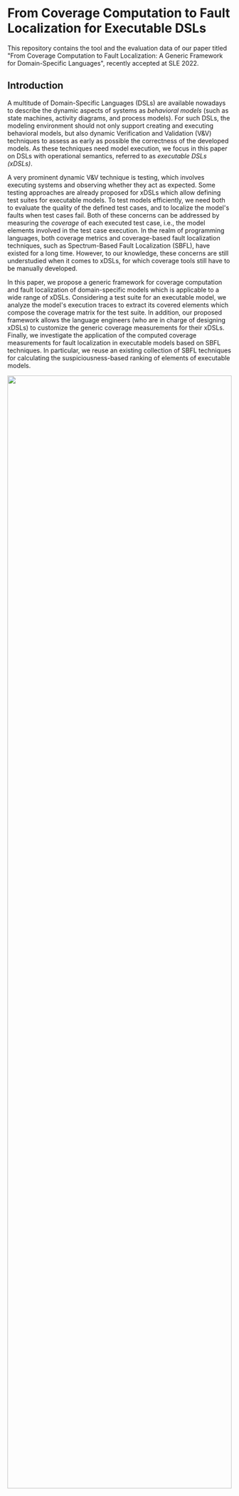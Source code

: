 # From Coverage Computation to Fault Localization for Executable DSLs
This repository contains the tool and the evaluation data of our paper titled "From Coverage Computation to Fault Localization: A Generic Framework for Domain-Specific Languages", recently accepted at SLE 2022.

## Introduction
A multitude of Domain-Specific Languages (DSLs) are available nowadays to describe the dynamic aspects of systems as *behavioral models*
(such as state machines, activity diagrams, and process models).
For such DSLs, the modeling environment should not only support creating and executing behavioral models, but also dynamic Verification and Validation (V&V) techniques to assess as early as possible the correctness of the developed models. As these techniques need model execution, we focus in this paper on DSLs with operational semantics, referred to as *executable DSLs (xDSLs)*.

A very prominent dynamic V&V technique is testing, which involves executing systems and observing whether they act as expected. 
Some testing approaches are already proposed for xDSLs which allow defining test suites for executable models.
To test models efficiently, we need both to evaluate the quality of the defined test cases, and to localize the model's faults when test cases fail.
Both of these concerns can be addressed by measuring the *coverage* of each executed test case, i.e., the model elements involved in the test case execution. 
In the realm of programming languages, both coverage metrics and coverage-based fault localization techniques, such as Spectrum-Based Fault Localization (SBFL), have existed for a long time.
However, to our knowledge, these concerns are still understudied when it comes to xDSLs, for which coverage tools still have to be manually developed.

In this paper, we propose a generic framework for coverage computation and fault localization of domain-specific models which is applicable to a wide range of xDSLs.
Considering a test suite for an executable model, we analyze the model's execution traces to extract its covered elements which compose the coverage matrix for the test suite.
In addition, our proposed framework allows the language engineers (who are in charge of designing xDSLs) to customize the generic coverage measurements for their xDSLs. 
Finally, we investigate the application of the computed coverage measurements for fault localization in executable models based on SBFL techniques. In particular, we reuse an existing collection of SBFL techniques for calculating the suspiciousness-based ranking of elements of executable models.

<p align="center">
    <img src="Screenshots/Overview.jpg"  width="100%" height="80%">
</p>

This repository contains our provided tool built atop the Eclipse GEMOC Studio.
We also conducted an empirical evaluation of our approach for four different xDSLs to assess its applicability. 
In total, we wrote 294 test cases for 21 executable models with sizes ranging from 7 to 571 elements.
We injected faults into these executable models using [WODEL model mutation tool](https://gomezabajo.github.io/Wodel/) and we executed our approach for 1252 mutants of the executable models.
We observed that meaningful coverage matrices can be automatically constructed for the test suites of all examined mutants and that it allows the application of existing SBFL techniques for successfully tracking the faulty model elements, thus demonstrating the usefulness of the generically computed coverage measurements.

## Overview
1.	*Tool*: a set of eclipse plugins
- **coverage_Tool**: the coverage computation tool (`coverage.computation` plugin) and the textual syntax of the DSL-Specific Coverage metalanguage.
- **faultLocalization_Tool**: the fault localization tool (`faultLocalization` plugin).
- **testing_tool**: the plugins of our testing framework that are used for the definition and execution of the test cases for executable models (To access the latest version of them, use the [main repository](https://gitlab.univ-nantes.fr/naomod/faezeh-public/xtdl)).
2. *xDSLs*: the implementation of four Executable Domain-Specific Languages (xDSLs) of our case study, including:
    
    2.1. **xFSM** (taken from [GEMOC official samples](https://github.com/eclipse/gemoc-studio/tree/master/official_samples/K3FSM))

    2.2. **xArduino** (inspired from [Arduino Designer Project](https://github.com/mbats/arduino))

    2.3. **xPSSM** (taken from [examples of behavioral interface project](https://github.com/tetrabox/examples-behavioral-interface/tree/master/languages/statemachines))

    2.4. **xMiniJava** (inspired from [MiniJava project](https://www.cambridge.org/resources/052182060X) and taken from [MiniJava implementation in GEMOC](https://github.com/gemoc/minijava))
    
    The implementation of xDSLs involves several projects:

- <u>Abstract Syntax</u>: containing the `Ecore` metamodel of the xDSL and the java code generated from it using the `.genmodel` file.
- <u>Operational Semantics</u>: containing the interpreter of the xDSL implemented in `Xtend`.
- <u>Behavioral Interface</u>: containing a `.bi` file that is the interface of the xDSL and a java class that do the setups, so GEMOC engines can find and use the interface (Please note that only *xArduino* and *xPSSM* have such an interface)
- <u>Coverage Rules</u>: definition of a set of DSL-Specific coverage rules in a `.cov` file (Please note that the *xFSM* does not have any coverage rule)
- <u>Executable DSL</u>: containing a `.dsl` file that specifies the name of the xdsl, the path to the `.ecore` file, the list of execution rules of the operational semantics, the id of the behavioral interface project, and the path to the coverage rules.
- <u>Mutation Operators</u>: containing a `.mutator` file which includes the mutation operators defined for the xDSL using [WODEL language](https://gomezabajo.github.io/Wodel/)

    **NOTE**: Currently, we do not provide any graphical syntax for the xDSLs.

3.	*xModels&Tests*: the executable models conforming to each xDSL, a set of mutants generated for each of them (by applying the provided mutation operators using WODEL mutant generator), and a test project containing a test suite along with its execution result and its coverage report (under `result_coverage` directory).

    **NOTE**: There are also Excel files containing data related to the evaluation of the `fault localization` component.

4. *Evaluation*: 
- a tool for evaluating both coverage and fault localization tools (`org.imt.sbfl.evaluation` plugin) to answer the first and the third research questions of the paper.
- *Data4CodeCover*: the equivalent java implementation of the xMiniJava models (taken from [here](https://www.cambridge.org/resources/052182060X/#programs)), and the JUnit tests corresponding to the xMiniJava tests. This data is used to compute the statement coverage of the JUnit tests with [CodeCover](http://codecover.org/index.html) tool to answer the second research question of the paper.
- An Excel file containing detailed data of the paper’s evaluation.

## Setup
**Requirements**: 
- *Operating System*: Windows 10
- Java 16
- GEMOC Studio Version 3.5.0: https://gemoc.org/download.html
- TDL: https://tdl.etsi.org/eclipse/latest/ (TDL Metamodel Version 1.4.0)

After downloading GEMOC Studio, unzip the folder and run it:
1.	Run `GemocStudio` application

    <p align="center">
        <img src="Screenshots/runGemoc.png"  width="80%" height="60%">
    </p>

    If it shows an error related to the incompatible java versions, you need to edit the `.ini` file (the `GemocSudio configuration settings` file as shown in the above picture under the `GemocStudio application`) and add the path of your installed java using `-vm` key right before the `-vmargs` key. For example,
    
        -vm
        C:/Program Files/Java/jdk-16.0.2/bin/javaw.exe
        -vmargs
        ...


2.	It asks for a workspace, either select an existing workspace or a new folder, then select `Launch`

<p align="center">
    <img src="Screenshots/selectWorkspace.png"  width="60%" height="50%">
</p>

3.	You need to install TDL using the provided update site. To do this, go to the `Help` menu and select `Install new Software`. Add the TDL update site and click on `Next`. Accept the license and follow the steps. At the end, it asks to restart the workspace.

    <p align="center">
        <img src="Screenshots/installTDL.png"  width="70%" height="50%">
    </p>
    
    You may receive an error as "Cannot perform the operation" for two plugins: `converters to/from TDL` and `TDL graphical editor`. In this case, Eclipse will suggest skipping their installation and installing everything else. You can continue with this option as these two plugins are not necessary for our tool.

4.	An empty workspace will be shown. Import the projects from the `Tool` directory using `Import projects` option shown in the `Project Explorer` or from `File` menu -> `Import` -> `Existing Projects into Workspace` -> `Select Root Directory` (browse to the **Tool** directory) -> `Select Folder` -> `Finish`.

<p align="center">
    <img src="Screenshots/importProjects.png"  width="70%" height="70%">
</p>
  
**NOTE**: In our case study, we experimented our tool on four xDSLs. In this document, we will show how to run the experiment for the xArduino as it was also the running example of the paper. Nevertheless, you can follow the same steps for the other xDSLs.

## Usage
1.	Import the xArduino implementation from the `xDSLs/xArduino` directory in the same way described in the previous step. At the end, your project explorer should be as following picture:

<p align="center">
    <img src="Screenshots/projectExplorer.png"  width="40%" height="50%">
</p>

2. To deploy the tool and the xArduino DSL, we should run this workspace using `Eclipse Application` run configuration. To do this, follow: `Run` -> `Run Configurations` -> choose `Eclipse Application` from the list of available configurations and double click to create an instance of it. You can optionally change the default name and the `workspace data location` of this configuration instance. Finally, press `Run` to open a new Eclipse instance.

    <p align="center">
        <img src="Screenshots/runConfiguration.png"  width="80%" height="60%">
    </p>

    **Note**: The `workspace data location` defines the path to the workspace of the newly opened Eclipse instance.  

3. In the new Eclipse instance, import those projects from the `xModels&Tests` directory that you would like to try the tool for them. Here, we imported the projects related to the running example of the paper from the `xModels&Tests/XArduino-data` directory as follows:
- `Arduino.RunningExample_Model` project containing `runningExample_withDefect.model` that is an example Arduino xModel. It has a defect since the alarm is not ringing as expected when the sensor detects an obstacle (it is highlighted in red where alarm1 is mistakenly set to 1).
    
    <p align="center">
        <img src="Screenshots/xArduino-model.jpg"  width="40%" height="40%">
    </p>

    **NOTE**: Please note that the model is an XMI file and there is no graphical model in the `Arduino.RunningExample_Model` project such as the one shown in the above figure. We use the above figure just to make it more understandable for this tutorial. 
    To open the model using Tree editor, right-click on the `runningExample_withDefect.model` file, `Open with` -> `Other` -> `Sample Reflective Ecore Model Editor` -> `OK`.

- `Arduino.RunningExample_Test` project containing:

    a)	`testSuite.tdlan2`: a test suite for the model comprising 4 test cases, one of those briefly drawn in the following Figure and completely shown in the next tool screenshot using TDL textual syntax.
    
    <p align="center">
        <img src="Screenshots/xArduino-test.jpg"  width="40%" height="40%">
    </p>

    b)	`result_coverage/../testReport.xmi`: the result of test suite execution on the model.
    
    c)	`result_coverage/../testCoverage.xmi`: the result of coverage computation for the executed test suite.

    d) a copy of the executed test suite and a copy of the executed model under test for each executed test case. The elements of these copied models are referenced by the `testReport.xmi` and the `testCoverage.xmi` files. We copy them to make the report and the coverage files independent from the future changes of the test suite and the tested model.

    **NOTE**: The two files explained in (b) and (c) are indeed the output of our tool. We provided them here to be used during the evaluation of the tool, to check if the tool behaves as expected.

    <p align="center">
        <img src="Screenshots/importModel&tests.png">
    </p>

4. Run the test suite on the model by right clicking on the launcher file `/Arduino.RunningExample_Test/launcher/run-test.launch`-> `Run As` -> `run-test`.

    <p align="center">
        <img src="Screenshots/howToRunTest.png">
    </p>

    **NOTE**: We provided this launcher file for the sake of usage simplicity. If you had a new test suite and you would like to run it using the tool, the following steps must be followed:
    Right-click on your test suite (.tdlan2 file) -> `Run As` -> `Run Configurations...` -> select `Executable model with GEMOC Java engine` from the list of configurations on the left pane -> double click to create an instance of it -> `Browse` to locate your test suite file and set it as the `Model to execute` -> from the list of `Languages`, select `org.imt.xtdl.XTdl` that is the testing language of [[1]](https://faezeh-kh.github.io/publication/sosym22/) -> `Browse` to set the value of `Main method` and `Main model element path` (there will be only one option to select)

    <p align="center">
        <img src="Screenshots/testRunConfiguration.png" width="60%" height="40%">
    </p>

    From the `Engine Addons` tab, you can request the tool to save the test execution result and the test coverage measurements as XMI files.

    <p align="center">
        <img src="Screenshots/addOns.png" width="60%" height="40%">
    </p>

    Finally, press `Run` to execute the test suite.

5.	When the test execution finishes, in the `Default MessagingSystem Console`, a message as *“Test suite execution has been finished successfully.”* must be shown followed by the coverage computation result. 
Also, you can see a new folder as "gemoc-gen" under `Arduino.RunningExample_Test` project which contains the execution result (i.e., the files described above in 3.b, 3.c, and 3.d steps).

    <p align="center">
        <img src="Screenshots/testExecution.png">
    </p>

6. Our tool also provides a set of graphical views to display the results. You can open each one of them from the `Window` menu -> `Show View` -> `Other` -> `TDL`.
   <p align="center">
        <img src="Screenshots/views.png" width="30%" height="40%">
    </p>
- *Test Results*
    <p align="center">
        <img src="Screenshots/testResultView.png" width="70%" height="40%">
    </p>
- *Coverage*
    <p align="center">
        <img src="Screenshots/testCoverageView.png" width="70%" height="40%">
    </p>
- *Fault Localization*: At first that no SBFL technique is selected, the `Susp` and `Rank` columns are empty.
  
    <p align="center">
        <img src="Screenshots/flView-initial.png" width="70%" height="40%">
    </p>

    Once you select a technique from the list (e.g., here we selected `phi` technique), the suspiciousness score and the rank of each model element will be calculated and immediately shown in the view. Here based on `phi` technique, the score of the defected element is 1.0 and its rank is 1.
    <p align="center">
        <img src="Screenshots/flView-final.png" width="70%" height="40%">
    </p>

## Acknowledgment
This work has received funding from the [EU H2020 research project Lowcomote](https://www.lowcomote.eu/), under the Marie Sk\l{}odowska Curie grant agreement No 813884.
It is also partially funded by the Austrian Science Fund (P 30525-N31) and by the Austrian Federal Ministry for Digital and Economic Affairs and the National Foundation for Research, Technology and Development (CDG).
